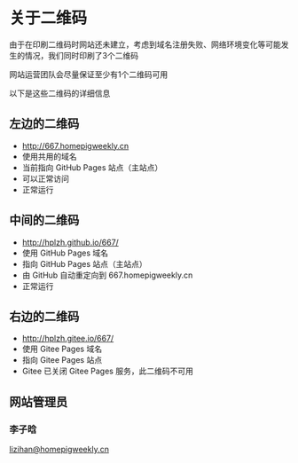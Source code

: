# 关于二维码

由于在印刷二维码时网站还未建立，考虑到域名注册失败、网络环境变化等可能发生的情况，我们同时印刷了3个二维码

网站运营团队会尽量保证至少有1个二维码可用

以下是这些二维码的详细信息

## 左边的二维码

- http://667.homepigweekly.cn
- 使用共用的域名
- 当前指向 GitHub Pages 站点（主站点）
- 可以正常访问
- 正常运行

## 中间的二维码

- http://hplzh.github.io/667/
- 使用 GitHub Pages 域名
- 指向 GitHub Pages 站点（主站点）
- 由 GitHub 自动重定向到 667.homepigweekly.cn
- 正常运行

## 右边的二维码

- http://hplzh.gitee.io/667/
- 使用 Gitee Pages 域名
- 指向 Gitee Pages 站点
- Gitee 已关闭 Gitee Pages 服务，此二维码不可用

## 网站管理员

### 李子晗

<lizihan@homepigweekly.cn>
